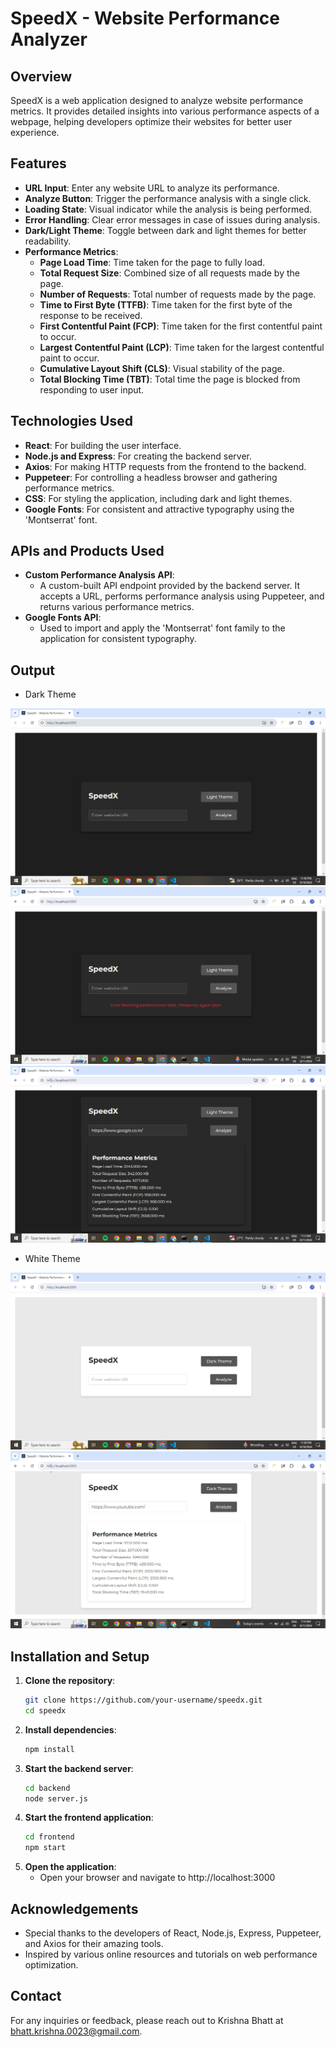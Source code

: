 # SpeedX - Website Performance Analyzer

## Overview

SpeedX is a web application designed to analyze website performance metrics. It provides detailed insights into various performance aspects of a webpage, helping developers optimize their websites for better user experience.

## Features

- **URL Input**: Enter any website URL to analyze its performance.
- **Analyze Button**: Trigger the performance analysis with a single click.
- **Loading State**: Visual indicator while the analysis is being performed.
- **Error Handling**: Clear error messages in case of issues during analysis.
- **Dark/Light Theme**: Toggle between dark and light themes for better readability.
- **Performance Metrics**:
  - **Page Load Time**: Time taken for the page to fully load.
  - **Total Request Size**: Combined size of all requests made by the page.
  - **Number of Requests**: Total number of requests made by the page.
  - **Time to First Byte (TTFB)**: Time taken for the first byte of the response to be received.
  - **First Contentful Paint (FCP)**: Time taken for the first contentful paint to occur.
  - **Largest Contentful Paint (LCP)**: Time taken for the largest contentful paint to occur.
  - **Cumulative Layout Shift (CLS)**: Visual stability of the page.
  - **Total Blocking Time (TBT)**: Total time the page is blocked from responding to user input.

## Technologies Used

- **React**: For building the user interface.
- **Node.js and Express**: For creating the backend server.
- **Axios**: For making HTTP requests from the frontend to the backend.
- **Puppeteer**: For controlling a headless browser and gathering performance metrics.
- **CSS**: For styling the application, including dark and light themes.
- **Google Fonts**: For consistent and attractive typography using the 'Montserrat' font.

## APIs and Products Used

- **Custom Performance Analysis API**:
  - A custom-built API endpoint provided by the backend server. It accepts a URL, performs performance analysis using Puppeteer, and returns various performance metrics.
- **Google Fonts API**:
  - Used to import and apply the 'Montserrat' font family to the application for consistent typography.

## Output

- Dark Theme

![SpeedX](./frontend/dark_speedx.png)
![SpeedX](./frontend/darkerr_speedx.png)
![SpeedX](./frontend/darkop_speedx.png)

- White Theme

![SpeedX](./frontend/light_speedx.png)
![SpeedX](./frontend/lightop_speedx.png)


## Installation and Setup

1. **Clone the repository**:
   ```sh
   git clone https://github.com/your-username/speedx.git
   cd speedx
   ```
2. **Install dependencies**:
   ```sh
   npm install
   ```
3. **Start the backend server**:
   ```sh
   cd backend
   node server.js
   ```
4. **Start the frontend application**:
   ```sh
   cd frontend
   npm start
   ```
5. **Open the application**:
   - Open your browser and navigate to http://localhost:3000

## Acknowledgements

- Special thanks to the developers of React, Node.js, Express, Puppeteer, and Axios for their amazing tools.
- Inspired by various online resources and tutorials on web performance optimization.

## Contact

For any inquiries or feedback, please reach out to Krishna Bhatt at bhatt.krishna.0023@gmail.com.
